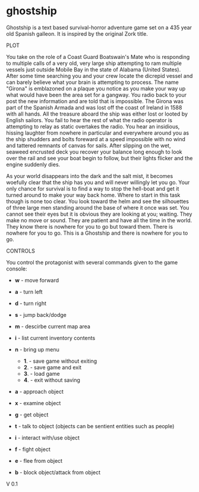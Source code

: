 # ghostship
Ghostship is a text based survival-horror adventure game set on a 435 year old Spanish galleon.  It is inspired by the original Zork title.

PLOT

You take on the role of a Coast Guard Boatswain's Mate who is responding to multiple calls of a very old, very large ship attempting to ram multiple vessels just outside Mobile Bay in the state of Alabama (United States).  After some time searching you and your crew locate the dicrepid vessel and can barely believe what your brain is attempting to process.  The name "Girona" is emblazoned on a plaque you notice as you make your way up what would have been the area set for a gangway.  You radio back to your post the new information and are told that is impossible.  The Girona was part of the Spanish Armada and was lost off the coast of Ireland in 1588 with all hands.  All the treasure aboard the ship was either lost or looted by English sailors.  You fail to hear the rest of what the radio operator is attempting to relay as static overtakes the radio.  You hear an insidious, hissing laughter from nowhere in particular and everywhere around you as the ship shudders and bolts foreward at a speed impossible with no wind and tattered remnants of canvas for sails.  After slipping on the wet, seaweed encrusted deck you recover your balance long enough to look over the rail and see your boat begin to follow, but their lights flicker and the engine suddenly dies.  

As your world disappears into the dark and the salt mist, it becomes woefully clear that the ship has you and will never willingly let you go.  Your only chance for survival is to find a way to stop the hell-boat and get it turned around to make your way back home.  Where to start in this task though is none too clear.  You look toward the helm and see the silhouettes of three large men standing around the base of where it once was set.  You cannot see their eyes but it is obvious they are looking at you; waiting.  They make no move or sound.  They are patient and have all the time in the world.  They know there is nowhere for you to go but toward them.  There is nowhere for you to go. This is a Ghostship and there is nowhere for you to go.

CONTROLS

You control the protagonist with several commands given to the game console:
  * __w__ - move forward
  * __a__ - turn left
  * __d__ - turn right
  * __s__ - jump back/dodge
  
  * __m__ - descirbe current map area
  * __i__ - list current inventory contents
  * __n__ - bring up menu
      * __1__. - save game without exiting
      * __2__. - save game and exit
      * __3__. - load game
      * __4__. - exit without saving
  
  * __a__ - approach object
  * __x__ - examine object
  * __g__ - get object
  * __t__ - talk to object (objects can be sentient entities such as people)
  * __i__ - interact with/use object
  
  * __f__ - fight object
  * __e__ - flee from object
  * __b__ - block object/attack from object
  
  
  V 0.1

